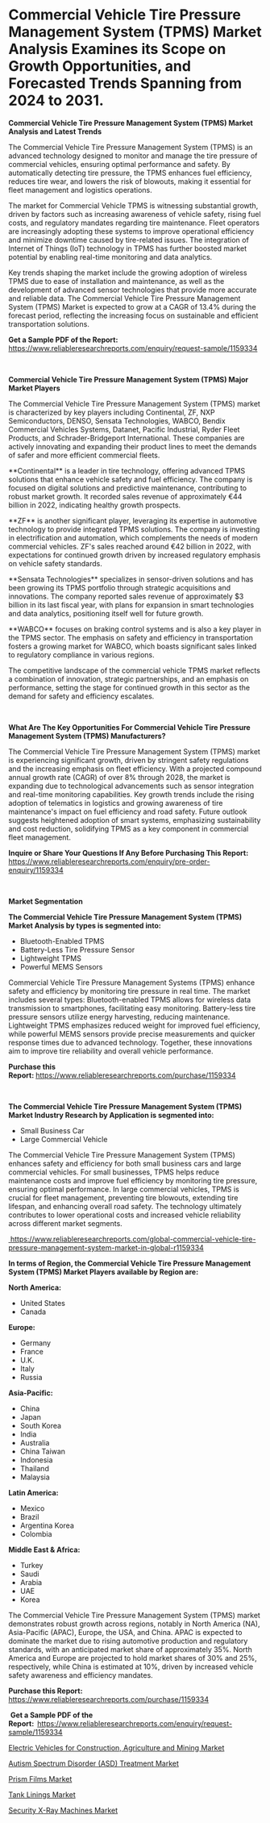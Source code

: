 <p><h1>Commercial Vehicle Tire Pressure Management System (TPMS) Market Analysis Examines its Scope on Growth Opportunities, and Forecasted Trends Spanning from 2024 to 2031.</h1></p><p><strong>Commercial Vehicle Tire Pressure Management System (TPMS) Market Analysis and Latest Trends</strong></p>
<p><p>The Commercial Vehicle Tire Pressure Management System (TPMS) is an advanced technology designed to monitor and manage the tire pressure of commercial vehicles, ensuring optimal performance and safety. By automatically detecting tire pressure, the TPMS enhances fuel efficiency, reduces tire wear, and lowers the risk of blowouts, making it essential for fleet management and logistics operations.</p><p>The market for Commercial Vehicle TPMS is witnessing substantial growth, driven by factors such as increasing awareness of vehicle safety, rising fuel costs, and regulatory mandates regarding tire maintenance. Fleet operators are increasingly adopting these systems to improve operational efficiency and minimize downtime caused by tire-related issues. The integration of Internet of Things (IoT) technology in TPMS has further boosted market potential by enabling real-time monitoring and data analytics.</p><p>Key trends shaping the market include the growing adoption of wireless TPMS due to ease of installation and maintenance, as well as the development of advanced sensor technologies that provide more accurate and reliable data. The Commercial Vehicle Tire Pressure Management System (TPMS) Market is expected to grow at a CAGR of 13.4% during the forecast period, reflecting the increasing focus on sustainable and efficient transportation solutions.</p></p>
<p><strong>Get a Sample PDF of the Report:&nbsp;</strong> <a href="https://www.reliableresearchreports.com/enquiry/request-sample/1159334?utm_campaign=7&utm_medium=2&utm_source=Github&utm_content=ia&utm_term=03112024&utm_id=commercial-vehicle-tire-pressure-management-system-tpms">https://www.reliableresearchreports.com/enquiry/request-sample/1159334</a></p>
<p>&nbsp;</p>
<p><strong>Commercial Vehicle Tire Pressure Management System (TPMS) Major Market Players</strong></p>
<p><p>The Commercial Vehicle Tire Pressure Management System (TPMS) market is characterized by key players including Continental, ZF, NXP Semiconductors, DENSO, Sensata Technologies, WABCO, Bendix Commercial Vehicles Systems, Datanet, Pacific Industrial, Ryder Fleet Products, and Schrader-Bridgeport International. These companies are actively innovating and expanding their product lines to meet the demands of safer and more efficient commercial fleets.</p><p>**Continental** is a leader in tire technology, offering advanced TPMS solutions that enhance vehicle safety and fuel efficiency. The company is focused on digital solutions and predictive maintenance, contributing to robust market growth. It recorded sales revenue of approximately €44 billion in 2022, indicating healthy growth prospects.</p><p>**ZF** is another significant player, leveraging its expertise in automotive technology to provide integrated TPMS solutions. The company is investing in electrification and automation, which complements the needs of modern commercial vehicles. ZF's sales reached around €42 billion in 2022, with expectations for continued growth driven by increased regulatory emphasis on vehicle safety standards.</p><p>**Sensata Technologies** specializes in sensor-driven solutions and has been growing its TPMS portfolio through strategic acquisitions and innovations. The company reported sales revenue of approximately $3 billion in its last fiscal year, with plans for expansion in smart technologies and data analytics, positioning itself well for future growth.</p><p>**WABCO** focuses on braking control systems and is also a key player in the TPMS sector. The emphasis on safety and efficiency in transportation fosters a growing market for WABCO, which boasts significant sales linked to regulatory compliance in various regions.</p><p>The competitive landscape of the commercial vehicle TPMS market reflects a combination of innovation, strategic partnerships, and an emphasis on performance, setting the stage for continued growth in this sector as the demand for safety and efficiency escalates.</p></p>
<p>&nbsp;</p>
<p><strong>What Are The Key Opportunities For Commercial Vehicle Tire Pressure Management System (TPMS) Manufacturers?</strong></p>
<p><p>The Commercial Vehicle Tire Pressure Management System (TPMS) market is experiencing significant growth, driven by stringent safety regulations and the increasing emphasis on fleet efficiency. With a projected compound annual growth rate (CAGR) of over 8% through 2028, the market is expanding due to technological advancements such as sensor integration and real-time monitoring capabilities. Key growth trends include the rising adoption of telematics in logistics and growing awareness of tire maintenance's impact on fuel efficiency and road safety. Future outlook suggests heightened adoption of smart systems, emphasizing sustainability and cost reduction, solidifying TPMS as a key component in commercial fleet management.</p></p>
<p><strong>Inquire or Share Your Questions If Any Before Purchasing This Report:</strong> <a href="https://www.reliableresearchreports.com/enquiry/pre-order-enquiry/1159334?utm_campaign=7&utm_medium=2&utm_source=Github&utm_content=ia&utm_term=03112024&utm_id=commercial-vehicle-tire-pressure-management-system-tpms">https://www.reliableresearchreports.com/enquiry/pre-order-enquiry/1159334</a></p>
<p>&nbsp;</p>
<p><strong>Market Segmentation</strong></p>
<p><strong>The Commercial Vehicle Tire Pressure Management System (TPMS) Market Analysis by types is segmented into:</strong></p>
<p><ul><li>Bluetooth-Enabled TPMS</li><li>Battery-Less Tire Pressure Sensor</li><li>Lightweight TPMS</li><li>Powerful MEMS Sensors</li></ul></p>
<p><p>Commercial Vehicle Tire Pressure Management Systems (TPMS) enhance safety and efficiency by monitoring tire pressure in real time. The market includes several types: Bluetooth-enabled TPMS allows for wireless data transmission to smartphones, facilitating easy monitoring. Battery-less tire pressure sensors utilize energy harvesting, reducing maintenance. Lightweight TPMS emphasizes reduced weight for improved fuel efficiency, while powerful MEMS sensors provide precise measurements and quicker response times due to advanced technology. Together, these innovations aim to improve tire reliability and overall vehicle performance.</p></p>
<p><strong>Purchase this Report:&nbsp;</strong><a href="https://www.reliableresearchreports.com/purchase/1159334?utm_campaign=7&utm_medium=2&utm_source=Github&utm_content=ia&utm_term=03112024&utm_id=commercial-vehicle-tire-pressure-management-system-tpms">https://www.reliableresearchreports.com/purchase/1159334</a></p>
<p>&nbsp;</p>
<p><strong>The Commercial Vehicle Tire Pressure Management System (TPMS) Market Industry Research by Application is segmented into:</strong></p>
<p><ul><li>Small Business Car</li><li>Large Commercial Vehicle</li></ul></p>
<p><p>The Commercial Vehicle Tire Pressure Management System (TPMS) enhances safety and efficiency for both small business cars and large commercial vehicles. For small businesses, TPMS helps reduce maintenance costs and improve fuel efficiency by monitoring tire pressure, ensuring optimal performance. In large commercial vehicles, TPMS is crucial for fleet management, preventing tire blowouts, extending tire lifespan, and enhancing overall road safety. The technology ultimately contributes to lower operational costs and increased vehicle reliability across different market segments.</p></p>
<p><a href="https://www.reliableresearchreports.com/global-commercial-vehicle-tire-pressure-management-system-market-in-global-r1159334?utm_campaign=7&utm_medium=2&utm_source=Github&utm_content=ia&utm_term=03112024&utm_id=commercial-vehicle-tire-pressure-management-system-tpms">&nbsp;https://www.reliableresearchreports.com/global-commercial-vehicle-tire-pressure-management-system-market-in-global-r1159334</a></p>
<p><strong>In terms of Region, the Commercial Vehicle Tire Pressure Management System (TPMS) Market Players available by Region are:</strong></p>
<p>
    <p> <strong> North America: </strong>
        <ul>
            <li>United States</li>
            <li>Canada</li>
        </ul>
        </p> 
    <p> <strong> Europe: </strong>
        <ul>
            <li>Germany</li>
            <li>France</li>
            <li>U.K.</li>
            <li>Italy</li>
            <li>Russia</li>
        </ul>
        </p> 
    <p> <strong> Asia-Pacific: </strong>
        <ul>
            <li>China</li>
            <li>Japan</li>
            <li>South Korea</li>
            <li>India</li>
            <li>Australia</li>
            <li>China Taiwan</li>
            <li>Indonesia</li>
            <li>Thailand</li>
            <li>Malaysia</li>
        </ul>
        </p> 
    <p> <strong> Latin America: </strong>
        <ul>
            <li>Mexico</li>
            <li>Brazil</li>
            <li>Argentina Korea</li>
            <li>Colombia</li>
        </ul>
        </p> 
    <p> <strong> Middle East & Africa: </strong>
        <ul>
            <li>Turkey</li>
            <li>Saudi</li>
            <li>Arabia</li>
            <li>UAE</li>
            <li>Korea</li>
        </ul>
    </p>
    </p>
<p><p>The Commercial Vehicle Tire Pressure Management System (TPMS) market demonstrates robust growth across regions, notably in North America (NA), Asia-Pacific (APAC), Europe, the USA, and China. APAC is expected to dominate the market due to rising automotive production and regulatory standards, with an anticipated market share of approximately 35%. North America and Europe are projected to hold market shares of 30% and 25%, respectively, while China is estimated at 10%, driven by increased vehicle safety awareness and efficiency mandates.</p></p>
<p><strong>Purchase this Report: </strong><a href="https://www.reliableresearchreports.com/purchase/1159334?utm_campaign=7&utm_medium=2&utm_source=Github&utm_content=ia&utm_term=03112024&utm_id=commercial-vehicle-tire-pressure-management-system-tpms">https://www.reliableresearchreports.com/purchase/1159334</a></p>
<p>&nbsp;<strong>Get a Sample PDF of the Report:&nbsp;&nbsp;</strong><a href="https://www.reliableresearchreports.com/enquiry/request-sample/1159334?utm_campaign=7&utm_medium=2&utm_source=Github&utm_content=ia&utm_term=03112024&utm_id=commercial-vehicle-tire-pressure-management-system-tpms">https://www.reliableresearchreports.com/enquiry/request-sample/1159334</a></p>
<p><strong></strong></p>
<p><p><a href="https://github.com/darientvns/Market-Research-Report-List-1/blob/main/electric-vehicles-for-construction-agriculture-and-mining-market.md?utm_campaign=7&utm_medium=2&utm_source=Github&utm_content=ia&utm_term=03112024&utm_id=commercial-vehicle-tire-pressure-management-system-tpms">Electric Vehicles for Construction, Agriculture and Mining Market</a></p><p><a href="https://issuu.com/reportprime-2/docs/autism-spectrum-disorder-asd-treatm_09500aa7948de4?utm_campaign=7&utm_medium=2&utm_source=Github&utm_content=ia&utm_term=03112024&utm_id=commercial-vehicle-tire-pressure-management-system-tpms">Autism Spectrum Disorder (ASD) Treatment Market</a></p><p><a href="https://medium.com/@arielleyseb/the-global-prism-films-market-is-projected-to-experience-an-annual-growth-rate-of-12-2-e024173303b2?utm_campaign=7&utm_medium=2&utm_source=Github&utm_content=ia&utm_term=03112024&utm_id=commercial-vehicle-tire-pressure-management-system-tpms">Prism Films Market</a></p><p><a href="https://medium.com/@dave2as/innovations-in-the-tank-linings-market-the-tank-linings-market-plays-a-crucial-role-in-15db5543b562?utm_campaign=7&utm_medium=2&utm_source=Github&utm_content=ia&utm_term=03112024&utm_id=commercial-vehicle-tire-pressure-management-system-tpms">Tank Linings Market</a></p><p><a href="https://www.linkedin.com/pulse/navigating-global-security-x-ray-machines-market-landscape-trends-gydse?utm_campaign=7&utm_medium=2&utm_source=Github&utm_content=ia&utm_term=03112024&utm_id=commercial-vehicle-tire-pressure-management-system-tpms">Security X-Ray Machines Market</a></p></p>